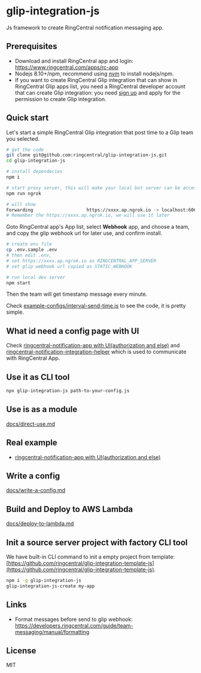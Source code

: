 # glip-integration-js

Js framework to create RingCentral notification messaging app.

## Prerequisites

- Download and install RingCentral app and login: https://www.ringcentral.com/apps/rc-app
- Nodejs 8.10+/npm, recommend using [nvm](https://github.com/creationix/nvm) to install nodejs/npm.
- If you want to create RingCentral Glip integration that can show in RingCentral Glip apps list, you need a RingCentral developer account that can create Glip integration: you need [sign up](https://developers.ringcentral.com/) and apply for the permission to create Glip integration.

## Quick start

Let's start a simple RingCentral Glip integration that post time to a Glip team you selected.

```bash
# get the code
git clone git@github.com:ringcentral/glip-integration-js.git
cd glip-integration-js

# install dependecies
npm i

# start proxy server, this will make your local bot server can be accessed by RingCentral service
npm run ngrok

# will show
Forwarding                    https://xxxx.ap.ngrok.io -> localhost:6066
# Remember the https://xxxx.ap.ngrok.io, we will use it later
```

Goto RingCentral app's App list, select **Webhook** app, and choose a team, and copy the glip webhook url for later use, and confirm install.

```bash
# create env file
cp .env.sample .env
# then edit .env,
# set https://xxxx.ap.ngrok.io as RINGCENTRAL_APP_SERVER
# set glip webhook url copied as STATIC_WEBHOOK

# run local dev server
npm start
```

Then the team will get timestamp message every minute.

Check [example-configs/interval-send-time.js](example-configs/interval-send-time.js) to see the code, it is pretty simple.

## What id need a config page with UI

Check [ringcentral-notification-app with UI(authorization and else)](https://github.com/ringcentral/ringcentral-notification-demo-ui-app) and [ringcentral-notification-integration-helper](https://github.com/ringcentral/ringcentral-notification-integration-helper) which is used to communicate with RingCentral App.

## Use it as CLI tool

```bash
npx glip-integration-js path-to-your-config.js
```

## Use is as a module

[docs/direct-use.md](docs/direct-use.md)

## Real example

- [ringcentral-notification-app with UI(authorization and else)](https://github.com/ringcentral/ringcentral-notification-demo-ui-app)

## Write a config

[docs/write-a-config.md](docs/write-a-config.md)

## Build and Deploy to AWS Lambda

[docs/deploy-to-lambda.md](docs/deploy-to-lambda.md)

## Init a source server project with factory CLI tool

We have built-in CLI command to init a empty project from template: [https://github.com/ringcentral/glip-integration-template-js](https://github.com/ringcentral/glip-integration-template-js).

```bash
npm i -g glip-integration-js
glip-integration-js-create my-app
```

## Links

- Format messages before send to glip webhook: https://developers.ringcentral.com/guide/team-messaging/manual/formatting

## License

MIT
